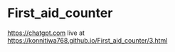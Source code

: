 # First_aid_counter
https://chatgpt.com
live at https://konnitiwa768.github.io/First_aid_counter/3.html
